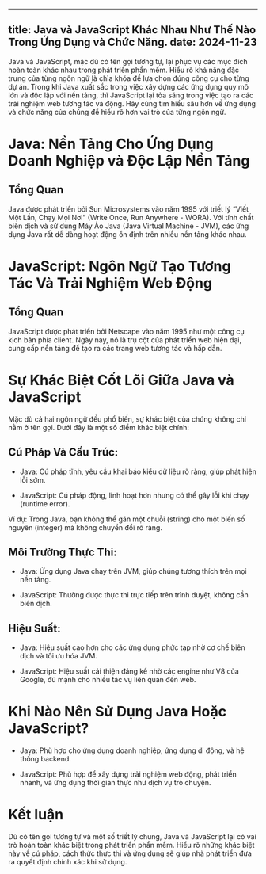 ---
title: Java và JavaScript Khác Nhau Như Thế Nào Trong Ứng Dụng và Chức Năng.
date: 2024-11-23
-----

Java và JavaScript, mặc dù có tên gọi tương tự, lại phục vụ các mục đích hoàn toàn khác nhau trong phát triển phần mềm. Hiểu rõ khả năng đặc trưng của từng ngôn ngữ là chìa khóa để lựa chọn đúng công cụ cho từng dự án. Trong khi Java xuất sắc trong việc xây dựng các ứng dụng quy mô lớn và độc lập với nền tảng, thì JavaScript lại tỏa sáng trong việc tạo ra các trải nghiệm web tương tác và động. Hãy cùng tìm hiểu sâu hơn về ứng dụng và chức năng của chúng để hiểu rõ hơn vai trò của từng ngôn ngữ.

# Java: Nền Tảng Cho Ứng Dụng Doanh Nghiệp và Độc Lập Nền Tảng

## Tổng Quan

Java được phát triển bởi Sun Microsystems vào năm 1995 với triết lý “Viết Một Lần, Chạy Mọi Nơi” (Write Once, Run Anywhere - WORA). Với tính chất biên dịch và sử dụng Máy Ảo Java (Java Virtual Machine - JVM), các ứng dụng Java rất dễ dàng hoạt động ổn định trên nhiều nền tảng khác nhau.

# JavaScript: Ngôn Ngữ Tạo Tương Tác Và Trải Nghiệm Web Động

## Tổng Quan

JavaScript được phát triển bởi Netscape vào năm 1995 như một công cụ kịch bản phía client. Ngày nay, nó là trụ cột của phát triển web hiện đại, cung cấp nền tảng để tạo ra các trang web tương tác và hấp dẫn.

# Sự Khác Biệt Cốt Lõi Giữa Java và JavaScript

Mặc dù cả hai ngôn ngữ đều phổ biến, sự khác biệt của chúng không chỉ nằm ở tên gọi. Dưới đây là một số điểm khác biệt chính:

## Cú Pháp Và Cấu Trúc:

- Java: Cú pháp tĩnh, yêu cầu khai báo kiểu dữ liệu rõ ràng, giúp phát hiện lỗi sớm.

- JavaScript: Cú pháp động, linh hoạt hơn nhưng có thể gây lỗi khi chạy (runtime error).

Ví dụ: Trong Java, bạn không thể gán một chuỗi (string) cho một biến số nguyên (integer) mà không chuyển đổi rõ ràng.

## Môi Trường Thực Thi:

- Java: Ứng dụng Java chạy trên JVM, giúp chúng tương thích trên mọi nền tảng.

- JavaScript: Thường được thực thi trực tiếp trên trình duyệt, không cần biên dịch.

## Hiệu Suất:

- Java: Hiệu suất cao hơn cho các ứng dụng phức tạp nhờ cơ chế biên dịch và tối ưu hóa JVM.

- JavaScript: Hiệu suất cải thiện đáng kể nhờ các engine như V8 của Google, đủ mạnh cho nhiều tác vụ liên quan đến web.

# Khi Nào Nên Sử Dụng Java Hoặc JavaScript?

- Java: Phù hợp cho ứng dụng doanh nghiệp, ứng dụng di động, và hệ thống backend.

- JavaScript: Phù hợp để xây dựng trải nghiệm web động, phát triển nhanh, và ứng dụng thời gian thực như dịch vụ trò chuyện.

# Kết luận

Dù có tên gọi tương tự và một số triết lý chung, Java và JavaScript lại có vai trò hoàn toàn khác biệt trong phát triển phần mềm. Hiểu rõ những khác biệt này về cú pháp, cách thức thực thi và ứng dụng sẽ giúp nhà phát triển đưa ra quyết định chính xác khi sử dụng.
